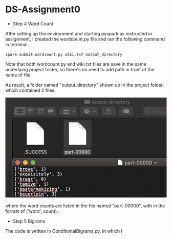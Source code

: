 # DS-Assignment0

* Step 4 Word Count

After setting up the environment and starting pyspark as instructed in assignment, 
I created the wordcount.py file and ran the following command in terminal. 

```
spark-submit wordcount.py wiki.txt output_directory

```

Note that both wordcount.py and wiki.txt files are save in the same underlying project folder, 
so there's no need to add path in front of the name of file.

As result, a folder named "output_directory" shown up in the project folder, which contained 2 files:

<img src="https://github.com/rc684/DS-HW0/blob/master/WordCount.png">

where the word counts are listed in the file named "part-00000", with in the format of ('word', count).


* Step 5 Bigrams

The code is written in ConditionalBigrams.py, in which I 

